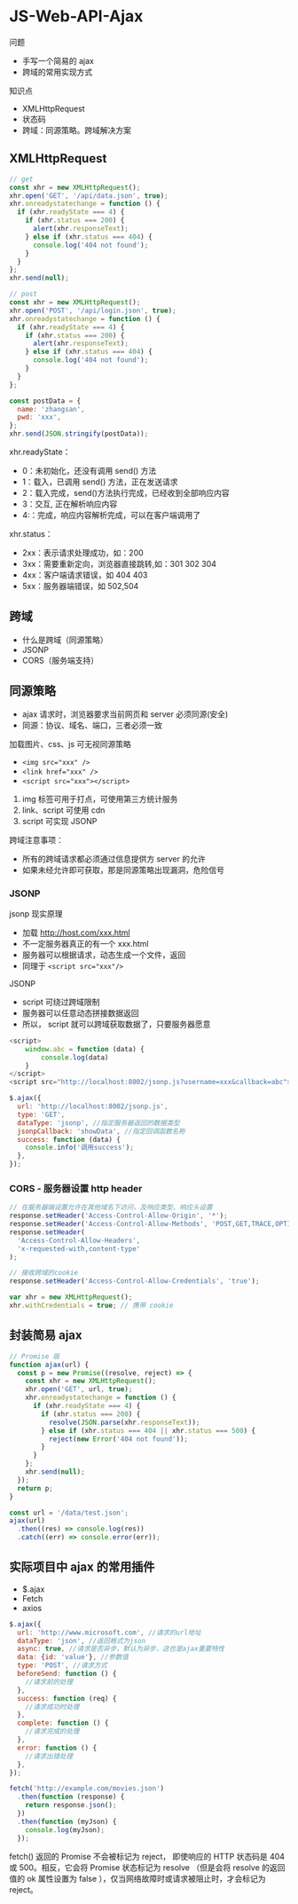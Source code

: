 # JS-Web-API-Ajax

问题

- 手写一个简易的 ajax
- 跨域的常用实现方式

知识点

- XMLHttpRequest
- 状态码
- 跨域：同源策略。跨域解决方案

## XMLHttpRequest

```js
// get
const xhr = new XMLHttpRequest();
xhr.open('GET', '/api/data.json', true);
xhr.onreadystatechange = function () {
  if (xhr.readyState === 4) {
    if (xhr.status === 200) {
      alert(xhr.responseText);
    } else if (xhr.status === 404) {
      console.log('404 not found');
    }
  }
};
xhr.send(null);
```

```js
// post
const xhr = new XMLHttpRequest();
xhr.open('POST', '/api/login.json', true);
xhr.onreadystatechange = function () {
  if (xhr.readyState === 4) {
    if (xhr.status === 200) {
      alert(xhr.responseText);
    } else if (xhr.status === 404) {
      console.log('404 not found');
    }
  }
};

const postData = {
  name: 'zhangsan',
  pwd: 'xxx',
};
xhr.send(JSON.stringify(postData));
```

xhr.readyState：
- 0：未初始化，还没有调用 send() 方法
- 1：载入，已调用 send() 方法，正在发送请求
- 2：载入完成，send()方法执行完成，已经收到全部响应内容
- 3：交互, 正在解析响应内容
- 4:：完成，响应内容解析完成，可以在客户端调用了

xhr.status：
- 2xx：表示请求处理成功，如：200
- 3xx：需要重新定向，浏览器直接跳转,如：301 302 304
- 4xx：客户端请求错误，如 404 403
- 5xx：服务器端错误，如 502,504

## 跨域

- 什么是跨域（同源策略）
- JSONP
- CORS（服务端支持）

## 同源策略

- ajax 请求时，浏览器要求当前网页和 server 必须同源(安全)
- 同源：协议、域名、端口，三者必须一致

加载图片、css、js 可无视同源策略

- `<img src="xxx" />`
- `<link href="xxx" />`
- `<script src="xxx"></script>`

1. img 标签可用于打点，可使用第三方统计服务
2. link、script 可使用 cdn
3. script 可实现 JSONP

跨域注意事项：

- 所有的跨域请求都必须通过信息提供方 server 的允许
- 如果未经允许即可获取，那是同源策略出现漏洞，危险信号

### JSONP

jsonp 现实原理

- 加载 http://host.com/xxx.html
- 不一定服务器真正的有一个 xxx.html
- 服务器可以根据请求，动态生成一个文件，返回
- 同理于 `<script src="xxx"/>`

JSONP

- script 可绕过跨域限制
- 服务器可以任意动态拼接数据返回
- 所以， script 就可以跨域获取数据了，只要服务器愿意

```js
<script>
    window.abc = function (data) {
        console.log(data)
    }
</script>
<script src="http://localhost:8002/jsonp.js?username=xxx&callback=abc"></script>
```

```js
$.ajax({
  url: 'http://localhost:8002/jsonp.js',
  type: 'GET',
  dataType: 'jsonp', //指定服务器返回的数据类型
  jsonpCallback: 'showData', //指定回调函数名称
  success: function (data) {
    console.info('调用success');
  },
});
```

### CORS - 服务器设置 http header

```js
// 在服务器端设置允许在其他域名下访问，及响应类型、响应头设置
response.setHeader('Access-Control-Allow-Origin', '*');
response.setHeader('Access-Control-Allow-Methods', 'POST,GET,TRACE,OPTIONS');
response.setHeader(
  'Access-Control-Allow-Headers',
  'x-requested-with,content-type'
);

// 接收跨域的cookie
response.setHeader('Access-Control-Allow-Credentials', 'true');
```

```js
var xhr = new XMLHttpRequest();
xhr.withCredentials = true; // 携带 cookie
```

## 封装简易 ajax

```js
// Promise 版
function ajax(url) {
  const p = new Promise((resolve, reject) => {
    const xhr = new XMLHttpRequest();
    xhr.open('GET', url, true);
    xhr.onreadystatechange = function () {
      if (xhr.readyState === 4) {
        if (xhr.status === 200) {
          resolve(JSON.parse(xhr.responseText));
        } else if (xhr.status === 404 || xhr.status === 500) {
          reject(new Error('404 not found'));
        }
      }
    };
    xhr.send(null);
  });
  return p;
}

const url = '/data/test.json';
ajax(url)
  .then((res) => console.log(res))
  .catch((err) => console.error(err));
```

## 实际项目中 ajax 的常用插件

- $.ajax
- Fetch
- axios

```js
$.ajax({
  url: 'http://www.microsoft.com', //请求的url地址
  dataType: 'json', //返回格式为json
  async: true, //请求是否异步，默认为异步，这也是ajax重要特性
  data: {id: 'value'}, //参数值
  type: 'POST', //请求方式
  beforeSend: function () {
    //请求前的处理
  },
  success: function (req) {
    //请求成功时处理
  },
  complete: function () {
    //请求完成的处理
  },
  error: function () {
    //请求出错处理
  },
});
```

```js
fetch('http://example.com/movies.json')
  .then(function (response) {
    return response.json();
  })
  .then(function (myJson) {
    console.log(myJson);
  });
```

fetch() 返回的 Promise 不会被标记为 reject， 即使响应的 HTTP 状态码是 404 或 500。相反，它会将 Promise 状态标记为 resolve （但是会将 resolve 的返回值的 ok 属性设置为 false ），仅当网络故障时或请求被阻止时，才会标记为 reject。
